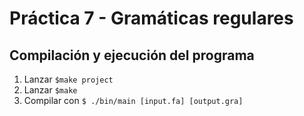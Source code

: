 # Práctica 7 - Gramáticas regulares
## Compilación y ejecución del programa
1. Lanzar `$make project`
2. Lanzar `$make`
3. Compilar con `$ ./bin/main [input.fa] [output.gra]`